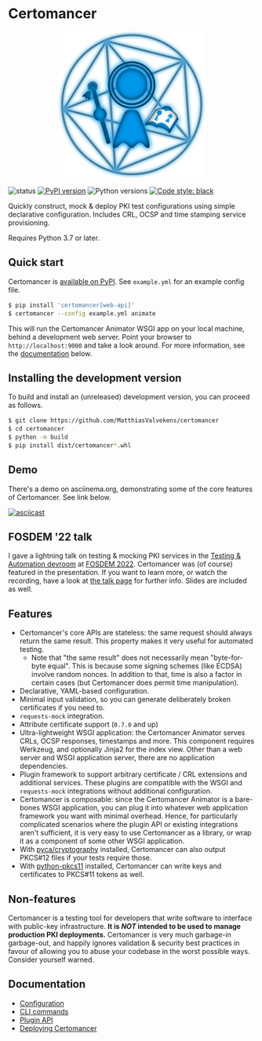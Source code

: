 # Certomancer

<p align="center">
  <img width="300" height="300" src="images/certomancer.svg" alt="logo">
</p>

![status](https://github.com/MatthiasValvekens/certomancer/workflows/pytest/badge.svg)
[![PyPI version](https://img.shields.io/pypi/v/certomancer)](https://pypi.org/project/certomancer/)
![Python versions](https://shields.io/pypi/pyversions/certomancer)
[![Code style: black](https://img.shields.io/badge/code%20style-black-000000.svg)](https://github.com/psf/black)

Quickly construct, mock & deploy PKI test configurations using simple declarative configuration.
Includes CRL, OCSP and time stamping service provisioning.

Requires Python 3.7 or later.

## Quick start

Certomancer is [available on PyPI](https://pypi.org/project/certomancer/). See `example.yml` for an example config file.

```bash
$ pip install 'certomancer[web-api]'
$ certomancer --config example.yml animate
```

This will run the Certomancer Animator WSGI app on your local machine, behind a development web
server. Point your browser to `http://localhost:9000` and take a look around.
For more information, see the [documentation](#Documentation) below.


## Installing the development version

To build and install an (unreleased) development version, you can proceed as follows.

```bash
$ git clone https://github.com/MatthiasValvekens/certomancer
$ cd certomancer
$ python -m build
$ pip install dist/certomancer*.whl
```


## Demo

There's a demo on asciinema.org, demonstrating some of the core features of Certomancer. See link below.

[![asciicast](https://asciinema.org/a/406798.svg)](https://asciinema.org/a/406798)


## FOSDEM '22 talk

I gave a lightning talk on testing & mocking PKI services in the [Testing & Automation devroom](https://fosdem.org/2022/schedule/track/testing_and_automation/) at [FOSDEM 2022](https://fosdem.org/2022/). Certomancer was (of course) featured in the presentation.
If you want to learn more, or watch the recording, have a look at [the talk page](https://fosdem.org/2022/schedule/event/mockery_of_trust/) for further info. Slides are included as well.


## Features

 * Certomancer's core APIs are stateless: the same request should always return the same result.
   This property makes it very useful for automated testing.
   * Note that "the same result" does not necessarily mean "byte-for-byte equal". 
     This is because some signing schemes (like ECDSA) involve random nonces. In addition to that,
     time is also a factor in certain cases (but Certomancer does permit time manipulation).
 * Declarative, YAML-based configuration.
 * Minimal input validation, so you can generate deliberately broken certificates if you need to.
 * ``requests-mock`` integration.
 * Attribute certificate support (`0.7.0` and up)
 * Ultra-lightweight WSGI application: the Certomancer Animator serves CRLs, OCSP responses, 
   timestamps and more. This component requires Werkzeug, and optionally Jinja2 for the index view.
   Other than a web server and WSGI application server, there are no application dependencies.
 * Plugin framework to support arbitrary certificate / CRL extensions and additional services.
   These plugins are compatible with the WSGI and ``requests-mock`` integrations without
   additional configuration.
 * Certomancer is composable: since the Certomancer Animator is a bare-bones WSGI application,
   you can plug it into whatever web application framework you want with minimal overhead.
   Hence, for particularly complicated scenarios where the plugin API or existing integrations aren't
   sufficient, it is very easy to use Certomancer as a library, or wrap it as a component
   of some other WSGI application.
 * With [pyca/cryptography](https://github.com/pyca/cryptography) installed, Certomancer can also
   output PKCS#12 files if your tests require those.
 * With [python-pkcs11](https://github.com/danni/python-pkcs11) installed, Certomancer can write
   keys and certificates to PKCS#11 tokens as well.

## Non-features

Certomancer is a testing tool for developers that write software to interface with public-key
infrastructure. **It is *NOT* intended to be used to manage production PKI deployments.**
Certomancer is very much garbage-in garbage-out, and happily ignores validation & 
security best practices in favour of allowing you to abuse your codebase in the worst possible ways.
Consider yourself warned.


## Documentation

 * [Configuration](docs/config.md)
 * [CLI commands](docs/cli.md)
 * [Plugin API](docs/plugins.md)
 * [Deploying Certomancer](docs/deploy.md)
